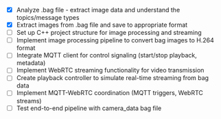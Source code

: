 - [X] Analyze .bag file - extract image data and understand the topics/message types
- [X] Extract images from .bag file and save to appropriate format
- [ ] Set up C++ project structure for image processing and streaming
- [ ] Implement image processing pipeline to convert bag images to H.264 format
- [ ] Integrate MQTT client for control signaling (start/stop playback, metadata)
- [ ] Implement WebRTC streaming functionality for video transmission
- [ ] Create playback controller to simulate real-time streaming from bag data
- [ ] Implement MQTT-WebRTC coordination (MQTT triggers, WebRTC streams)
- [ ] Test end-to-end pipeline with camera_data bag file
